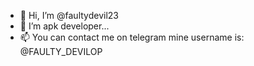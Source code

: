 - 👋 Hi, I’m @faultydevil23
- 👀 I’m apk developer...
- 📫 You can contact me on telegram mine username is: @FAULTY_DEVILOP

<!---
faultydevil23/faultydevil23 is a ✨ special ✨ repository because its `README.md` (this file) appears on your GitHub profile.
You can click the Preview link to take a look at your changes.
--->
